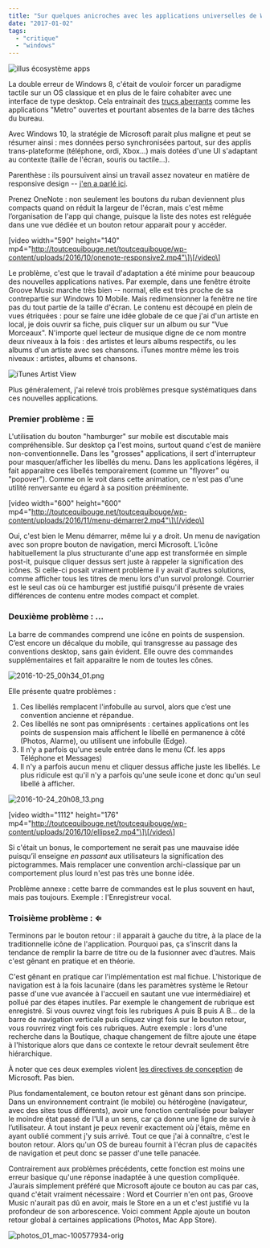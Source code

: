 ```yaml
---
title: "Sur quelques anicroches avec les applications universelles de Windows 10"
date: "2017-01-02"
tags: 
  - "critique"
  - "windows"
---
```


![illus écosystème apps](images/groove-music-1024x410.jpg)

La double erreur de Windows 8, c'était de vouloir forcer un paradigme tactile sur un OS classique et en plus de le faire cohabiter avec une interface de type desktop. Cela entrainait des [trucs aberrants](http://www.thewindowsclub.com/windows-store-apps-windows-taskbar) comme les applications "Metro" ouvertes et pourtant absentes de la barre des tâches du bureau.

Avec Windows 10, la stratégie de Microsoft parait plus maligne et peut se résumer ainsi : mes données perso synchronisées partout, sur des applis trans-plateforme (téléphone, ordi, Xbox...) mais dotées d'une UI s'adaptant au contexte (taille de l'écran, souris ou tactile...).

Parenthèse : ils poursuivent ainsi un travail assez novateur en matière de responsive design -- [j'en a parlé ici](http://toutcequibouge.net/2014/06/le-responsive-design-ailleurs-que-sur-le-web/).

Prenez OneNote : non seulement les boutons du ruban deviennent plus compacts quand on réduit la largeur de l'écran, mais c'est même l’organisation de l'app qui change, puisque la liste des notes est reléguée dans une vue dédiée et un bouton retour apparait pour y accéder.

\[video width="590" height="140" mp4="http://toutcequibouge.net/toutcequibouge/wp-content/uploads/2016/10/onenote-responsive2.mp4"\]\[/video\]

Le problème, c'est que le travail d'adaptation a été minime pour beaucoup des nouvelles applications natives. Par exemple, dans une fenêtre étroite Groove Music marche très bien -- normal, elle est très proche de sa contrepartie sur Windows 10 Mobile. Mais redimensionner la fenêtre ne tire pas du tout partie de la taille d'écran. Le contenu est découpé en plein de vues étriquées : pour se faire une idée globale de ce que j'ai d'un artiste en local, je dois ouvrir sa fiche, puis cliquer sur un album ou sur "Vue Morceaux". N'importe quel lecteur de musique digne de ce nom montre deux niveaux à la fois : des artistes et leurs albums respectifs, ou les albums d'un artiste avec ses chansons. iTunes montre même les trois niveaux : artistes, albums et chansons.

![iTunes Artist View](images/artists-view-100017932-orig-1024x623.png)

Plus généralement, j'ai relevé trois problèmes presque systématiques dans ces nouvelles applications.

### Premier problème : ☰

L'utilisation du bouton "hamburger" sur mobile est discutable mais compréhensible. Sur desktop ça l'est moins, surtout quand c'est de manière non-conventionnelle. Dans les "grosses" applications, il sert d'interrupteur pour masquer/afficher les libellés du menu. Dans les applications légères, il fait apparaitre ces libellés temporairement (comme un "flyover" ou "popover"). Comme on le voit dans cette animation, ce n'est pas d'une utilité renversante eu égard à sa position prééminente.

\[video width="600" height="600" mp4="http://toutcequibouge.net/toutcequibouge/wp-content/uploads/2016/11/menu-démarrer2.mp4"\]\[/video\]

Oui, c'est bien le Menu démarrer, même lui y a droit. Un menu de navigation avec son propre bouton de navigation, merci Microsoft. L’icône habituellement la plus structurante d'une app est transformée en simple post-it, puisque cliquer dessus sert juste à rappeler la signification des icônes. Si celle-ci posait vraiment problème il y avait d'autres solutions, comme afficher tous les titres de menu lors d'un survol prolongé. Courrier est le seul cas où ce hamburger est justifié puisqu'il présente de vraies différences de contenu entre modes compact et complet.

### Deuxième problème : …

La barre de commandes comprend une icône en points de suspension. C’est encore un décalque du mobile, qui transgresse au passage des conventions desktop, sans gain évident. Elle ouvre des commandes supplémentaires et fait apparaitre le nom de toutes les cônes.

![2016-10-25_00h34_01.png](images/2016-10-25_00h34_01.png)

Elle présente quatre problèmes :

1. Ces libellés remplacent l'infobulle au survol, alors que c’est une convention ancienne et répandue.
2. Ces libellés ne sont pas omniprésents : certaines applications ont les points de suspension mais affichent le libellé en permanence à côté (Photos, Alarme), ou utilisent une infobulle (Edge).
3. Il n'y a parfois qu'une seule entrée dans le menu (Cf. les apps Téléphone et Messages)
4. Il n'y a parfois aucun menu et cliquer dessus affiche juste les libellés. Le plus ridicule est qu'il n'y a parfois qu'une seule icone et donc qu'un seul libellé à afficher.

![2016-10-24_20h08_13.png](images/2016-10-24_20h08_13.png)

\[video width="1112" height="176" mp4="http://toutcequibouge.net/toutcequibouge/wp-content/uploads/2016/10/ellipse2.mp4"\]\[/video\]

Si c'était un bonus, le comportement ne serait pas une mauvaise idée puisqu’il enseigne _en passant_ aux utilisateurs la signification des pictogrammes. Mais remplacer une convention archi-classique par un comportement plus lourd n'est pas très une bonne idée.

Problème annexe : cette barre de commandes est le plus souvent en haut, mais pas toujours. Exemple : l'Enregistreur vocal.

### Troisième problème : ⇐

Terminons par le bouton retour : il apparait à gauche du titre, à la place de la traditionnelle icône de l'application. Pourquoi pas, ça s’inscrit dans la tendance de remplir la barre de titre ou de la fusionner avec d’autres. Mais c'est gênant en pratique et en théorie.

C'est gênant en pratique car l'implémentation est mal fichue. L'historique de navigation est à la fois lacunaire (dans les paramètres système le Retour passe d'une vue avancée à l'accueil en sautant une vue intermédiaire) et pollué par des étapes inutiles. Par exemple le changement de rubrique est enregistré. Si vous ouvrez vingt fois les rubriques A puis B puis A B... de la barre de navigation verticale puis cliquez vingt fois sur le bouton retour, vous rouvrirez vingt fois ces rubriques. Autre exemple : lors d'une recherche dans la Boutique, chaque changement de filtre ajoute une étape à l'historique alors que dans ce contexte le retour devrait seulement être hiérarchique.

À noter que ces deux exemples violent [les directives de conception](https://msdn.microsoft.com/fr-fr/windows/uwp/layout/navigation-history-and-backwards-navigation) de Microsoft. Pas bien.

Plus fondamentalement, ce bouton retour est gênant dans son principe. Dans un environnement contraint (le mobile) ou hétérogène (navigateur, avec des sites tous différents), avoir une fonction centralisée pour balayer le moindre état passé de l'UI a un sens, car ça donne une ligne de survie à l’utilisateur. À tout instant je peux revenir exactement où j'étais, même en ayant oublié comment j'y suis arrivé. Tout ce que j'ai à connaître, c'est le bouton retour. Alors qu'un OS de bureau fournit à l'écran plus de capacités de navigation et peut donc se passer d'une telle panacée.

Contrairement aux problèmes précédents, cette fonction est moins une erreur basique qu'une réponse inadaptée à une question compliquée. J’aurais simplement préféré que Microsoft ajoute ce bouton au cas par cas, quand c'était vraiment nécessaire : Word et Courrier n'en ont pas, Groove Music n'aurait pas dû en avoir, mais le Store en a un et c'est justifié vu la profondeur de son arborescence. Voici comment Apple ajoute un bouton retour global à certaines applications (Photos, Mac App Store).

![photos_01_mac-100577934-orig](images/photos_01_mac-100577934-orig.png)
